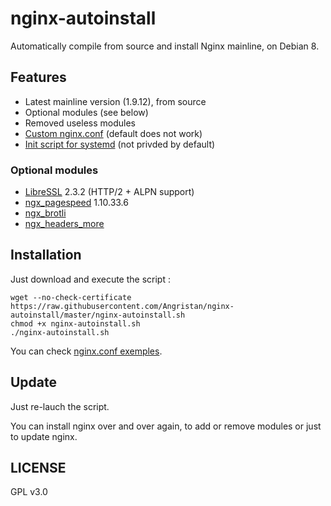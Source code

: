 # nginx-autoinstall
Automatically compile from source and install Nginx mainline, on Debian 8.

## Features
- Latest mainline version (1.9.12), from source
- Optional modules (see below)
- Removed useless modules
- [Custom nginx.conf](https://github.com/Angristan/nginx-autoinstall/blob/master/conf/nginx.conf) (default does not work)
- [Init script for systemd](https://github.com/Angristan/nginx-autoinstall/blob/master/conf/nginx.service) (not privded by default)

### Optional modules
- [LibreSSL](https://github.com/libressl-portable/portable) 2.3.2 (HTTP/2 + ALPN support)
- [ngx_pagespeed](https://github.com/pagespeed/ngx_pagespeed) 1.10.33.6
- [ngx_brotli](https://github.com/google/ngx_brotli)
- [ngx_headers_more](https://github.com/openresty/headers-more-nginx-module)

## Installation

Just download and execute the script :
```
wget --no-check-certificate https://raw.githubusercontent.com/Angristan/nginx-autoinstall/master/nginx-autoinstall.sh
chmod +x nginx-autoinstall.sh
./nginx-autoinstall.sh
```

You can check [nginx.conf exemples](https://github.com/Angristan/nginx-autoinstall/tree/master/conf).

## Update

Just re-lauch the script.

You can install nginx over and over again, to add or remove modules or just to update nginx.

## LICENSE

GPL v3.0
